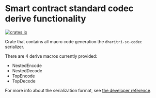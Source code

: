 # Smart contract standard codec derive functionality

[![crates.io](https://img.shields.io/crates/v/dharitri-sc-codec-derive.svg)](https://crates.io/crates/dharitri-sc-codec-derive) 

Crate that contains all macro code generation the `dharitri-sc-codec` serializer.

There are 4 derive macros currently provided:
* NestedEncode
* NestedDecode
* TopEncode
* TopDecode

For more info about the serialization format, see [the developer reference](https://docs.dharitri.com/developers/developer-reference/serialization-format/).

